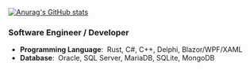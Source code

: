  [![Anurag's GitHub stats](https://github-readme-stats.vercel.app/api?username=DebugJO)](https://github.com/anuraghazra/github-readme-stats)
 
### Software Engineer / Developer

* **Programming Language**:&nbsp; Rust, C#, C++, Delphi, Blazor/WPF/XAML
* **Database**:&nbsp; Oracle, SQL Server, MariaDB, SQLite, MongoDB

